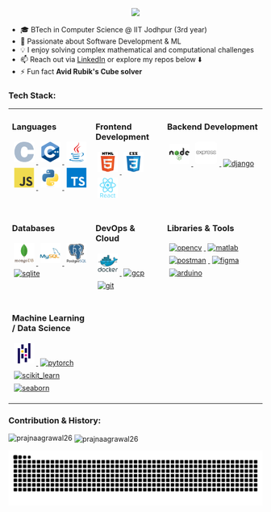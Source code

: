 <p align="center">
  <img src="https://capsule-render.vercel.app/api?text=Hello%20Prajna%20Here&animation=fadeIn&type=waving&color=gradient&height=100&width=100"/>
</p>


- 🎓 BTech in Computer Science @ IIT Jodhpur (3rd year)
- 🧮 Passionate about Software Development & ML
- 💡 I enjoy solving complex mathematical and computational challenges
- 📫 Reach out via [LinkedIn](https://www.linkedin.com/in/prajnaagrawal) or explore my repos below ⬇️
- ⚡ Fun fact **Avid Rubik's Cube solver**

<h3 align="left">Tech Stack:</h3>
<p align="left">
</p>

<div align="center">
<table>
  <tr>
    <td valign="top">
      <h3>Languages</h3>
      <p align="left">
        <a href="https://www.cprogramming.com/" target="_blank" rel="noreferrer">
          <img src="https://raw.githubusercontent.com/devicons/devicon/master/icons/c/c-original.svg" alt="c" width="40" height="40" style="margin: 4px;" />
        </a>
        <a href="https://www.w3schools.com/cpp/" target="_blank" rel="noreferrer">
          <img src="https://raw.githubusercontent.com/devicons/devicon/master/icons/cplusplus/cplusplus-original.svg" alt="cplusplus" width="40" height="40" style="margin: 4px;" />
        </a>
        <a href="https://www.java.com" target="_blank" rel="noreferrer">
          <img src="https://raw.githubusercontent.com/devicons/devicon/master/icons/java/java-original.svg" alt="java" width="40" height="40" style="margin: 4px;" />
        </a>
        <a href="https://developer.mozilla.org/en-US/docs/Web/JavaScript" target="_blank" rel="noreferrer">
          <img src="https://raw.githubusercontent.com/devicons/devicon/master/icons/javascript/javascript-original.svg" alt="javascript" width="40" height="40" style="margin: 4px;" />
        </a>
        <a href="https://www.python.org" target="_blank" rel="noreferrer">
          <img src="https://raw.githubusercontent.com/devicons/devicon/master/icons/python/python-original.svg" alt="python" width="40" height="40" style="margin: 4px;" />
        </a>
        <a href="https://www.typescriptlang.org/" target="_blank" rel="noreferrer">
          <img src="https://raw.githubusercontent.com/devicons/devicon/master/icons/typescript/typescript-original.svg" alt="typescript" width="40" height="40" style="margin: 4px;" />
        </a>
      </p>
    </td>
    <td valign="top">
      <h3>Frontend Development</h3>
      <p align="left">
        <a href="https://www.w3.org/html/" target="_blank" rel="noreferrer">
          <img src="https://raw.githubusercontent.com/devicons/devicon/master/icons/html5/html5-original-wordmark.svg" alt="html5" width="40" height="40" style="margin: 4px;" />
        </a>
        <a href="https://www.w3schools.com/css/" target="_blank" rel="noreferrer">
          <img src="https://raw.githubusercontent.com/devicons/devicon/master/icons/css3/css3-original-wordmark.svg" alt="css3" width="40" height="40" style="margin: 4px;" />
        </a>
        <a href="https://reactjs.org/" target="_blank" rel="noreferrer">
          <img src="https://raw.githubusercontent.com/devicons/devicon/master/icons/react/react-original-wordmark.svg" alt="react" width="40" height="40" style="margin: 4px;" />
        </a>
      </p>
    </td>
    <td valign="top">
      <h3>Backend Development</h3>
      <p align="left">
        <a href="https://nodejs.org" target="_blank" rel="noreferrer">
          <img src="https://raw.githubusercontent.com/devicons/devicon/master/icons/nodejs/nodejs-original-wordmark.svg" alt="nodejs" width="40" height="40" style="margin: 4px;" />
        </a>
        <a href="https://expressjs.com" target="_blank" rel="noreferrer">
          <img src="https://raw.githubusercontent.com/devicons/devicon/master/icons/express/express-original-wordmark.svg"
            alt="express" width="40" height="40"
            style="margin: 4px; background-color: white; padding: 2px; border-radius: 6px;" />
        </a>
        <a href="https://www.djangoproject.com/" target="_blank" rel="noreferrer">
          <img src="https://cdn.worldvectorlogo.com/logos/django.svg" alt="django" width="40" height="40" style="margin: 4px;" />
        </a>
      </p>
    </td>
  </tr>

  <tr>
    <td valign="top">
      <h3>Databases</h3>
      <p align="left">
        <a href="https://www.mongodb.com/" target="_blank" rel="noreferrer">
          <img src="https://raw.githubusercontent.com/devicons/devicon/master/icons/mongodb/mongodb-original-wordmark.svg" alt="mongodb" width="40" height="40" style="margin: 4px;" />
        </a>
        <a href="https://www.mysql.com/" target="_blank" rel="noreferrer">
          <img src="https://raw.githubusercontent.com/devicons/devicon/master/icons/mysql/mysql-original-wordmark.svg" alt="mysql" width="40" height="40" style="margin: 4px;" />
        </a>
        <a href="https://www.postgresql.org" target="_blank" rel="noreferrer">
          <img src="https://raw.githubusercontent.com/devicons/devicon/master/icons/postgresql/postgresql-original-wordmark.svg" alt="postgresql" width="40" height="40" style="margin: 4px;" />
        </a>
        <a href="https://www.sqlite.org/" target="_blank" rel="noreferrer">
          <img src="https://www.vectorlogo.zone/logos/sqlite/sqlite-icon.svg" alt="sqlite" width="40" height="40" style="margin: 4px;" />
        </a>
      </p>
    </td>
    <td valign="top">
      <h3>DevOps & Cloud</h3>
      <p align="left">
        <a href="https://www.docker.com/" target="_blank" rel="noreferrer">
          <img src="https://raw.githubusercontent.com/devicons/devicon/master/icons/docker/docker-original-wordmark.svg" alt="docker" width="40" height="40" style="margin: 4px;" />
        </a>
        <a href="https://cloud.google.com" target="_blank" rel="noreferrer">
          <img src="https://www.vectorlogo.zone/logos/google_cloud/google_cloud-icon.svg" alt="gcp" width="40" height="40" style="margin: 4px;" />
        </a>
        <a href="https://git-scm.com/" target="_blank" rel="noreferrer">
          <img src="https://www.vectorlogo.zone/logos/git-scm/git-scm-icon.svg" alt="git" width="40" height="40" style="margin: 4px;" />
        </a>
      </p>
    </td>
    <td valign="top">
      <h3>Libraries & Tools</h3>
      <p align="left">
        <a href="https://opencv.org/" target="_blank" rel="noreferrer">
          <img src="https://www.vectorlogo.zone/logos/opencv/opencv-icon.svg" alt="opencv" width="40" height="40" style="margin: 4px;" />
        </a>
        <a href="https://www.mathworks.com/" target="_blank" rel="noreferrer">
          <img src="https://upload.wikimedia.org/wikipedia/commons/2/21/Matlab_Logo.png" alt="matlab" width="40" height="40" style="margin: 4px;" />
        </a>
        <a href="https://postman.com" target="_blank" rel="noreferrer">
          <img src="https://www.vectorlogo.zone/logos/getpostman/getpostman-icon.svg" alt="postman" width="40" height="40" style="margin: 4px;" />
        </a>
        <a href="https://www.figma.com/" target="_blank" rel="noreferrer">
          <img src="https://www.vectorlogo.zone/logos/figma/figma-icon.svg" alt="figma" width="40" height="40" style="margin: 4px;" />
        </a>
        <a href="https://www.arduino.cc/" target="_blank" rel="noreferrer">
          <img src="https://cdn.worldvectorlogo.com/logos/arduino-1.svg" alt="arduino" width="40" height="40" style="margin: 4px;" />
        </a>
      </p>
    </td>
  </tr>

  <tr>
    <td valign="top">
      <h3>Machine Learning / Data Science</h3>
      <p align="left">
        <a href="https://pandas.pydata.org/" target="_blank" rel="noreferrer">
          <img src="https://raw.githubusercontent.com/devicons/devicon/2ae2a900d2f041da66e950e4d48052658d850630/icons/pandas/pandas-original.svg" alt="pandas" width="40" height="40" style="margin: 4px;" />
        </a>
        <a href="https://pytorch.org/" target="_blank" rel="noreferrer">
          <img src="https://www.vectorlogo.zone/logos/pytorch/pytorch-icon.svg" alt="pytorch" width="40" height="40" style="margin: 4px;" />
        </a>
        <a href="https://scikit-learn.org/" target="_blank" rel="noreferrer">
          <img src="https://upload.wikimedia.org/wikipedia/commons/0/05/Scikit_learn_logo_small.svg" alt="scikit_learn" width="40" height="40" style="margin: 4px;" />
        </a>
        <a href="https://seaborn.pydata.org/" target="_blank" rel="noreferrer">
          <img src="https://seaborn.pydata.org/_images/logo-mark-lightbg.svg" alt="seaborn" width="40" height="40" style="margin: 4px;" />
        </a>
      </p>
    </td>
  </tr>
</table>
</div>

<h3 align="left">Contribution & History:</h3>
<p align="left">
</p>
<p><img align="left" src="https://github-readme-stats.vercel.app/api/top-langs?username=prajnaagrawal26&show_icons=true&theme=tokyonight&hide_border=true&locale=en&layout=compact" alt="prajnaagrawal26" /></p>

<p>&nbsp;<img align="center" src="https://github-readme-stats.vercel.app/api?username=prajnaagrawal26&show_icons=true&theme=tokyonight&hide_border=true&locale=en" alt="prajnaagrawal26" /></p>

![Snake animation](https://github.com/PrajnaAgrawal26/PrajnaAgrawal26/blob/output/github-contribution-grid-snake.svg)

